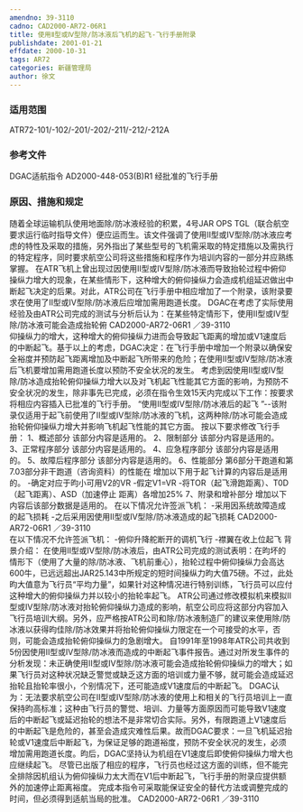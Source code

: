 ```yaml
---
amendno: 39-3110
cadno: CAD2000-AR72-06R1
title: 使用Ⅱ型或Ⅳ型除/防冰液后飞机的起飞-飞行手册附录
publishdate: 2001-01-21
effdate: 2000-10-31
tags: AR72
categories: 新疆管理局
author: 徐文
---
```


### 适用范围 
ATR72-101/-102/-201/-202/-211/-212/-212A

### 参考文件
DGAC适航指令 AD2000-448-053(B)R1 
经批准的飞行手册

### 原因、措施和规定 
随着全球运输机队使用地面除/防冰液经验的积累，4号JAR OPS TGL（联合航空要求运行临时指导文件）便应运而生。该文件强调了使用Ⅱ型或Ⅳ型除/防冰液应考虑的特性及采取的措施，另外指出了某些型号的飞机需采取的特定措施以及需执行的特定程序，同时要求航空公司将这些措施和程序作为培训内容的一部分并应熟练掌握。 
    在ATR飞机上曾出现过因使用Ⅱ型或Ⅳ型除/防冰液而导致抬轮过程中俯仰操纵力增大的现象，在某些情形下，这种增大的俯仰操纵力会造成机组延迟做出中断起飞决定的后果。对此，ATR公司在飞行手册中相应增加了一个附录，该附录要求在使用了Ⅱ型或Ⅳ型除/防冰液后应增加需用跑道长度。 
DGAC在考虑了实际使用经验及由ATR公司完成的测试与分析后认为：在某些特定情形下，使用Ⅱ型或Ⅳ型除/防冰液可能会造成抬轮俯
 CAD2000-AR72-06R1 ／39-3110   
仰操纵力的增大，这种增大的俯仰操纵力进而会导致起飞距离的增加或V1速度后的中断起飞。基于以上的考虑，DGAC决定：在飞行手册中增加一个附录以确保安全裕度并预防起飞距离增加及中断起飞所带来的危险；在使用Ⅱ型或Ⅳ型除/防冰液后飞机要增加需用跑道长度以预防不安全状况的发生。 
    考虑到因使用Ⅱ型或Ⅳ型除/防冰造成抬轮俯仰操纵力增大以及对飞机起飞性能其它方面的影响，为预防不安全状况的发生，除非事先已完成，必须在指令生效15天内完成以下工作：按要求将相应内容插入已批准的飞行手册。 
“使用Ⅱ型或Ⅳ型除/防冰液后的起飞 ”--该附录仅适用于起飞前使用了Ⅱ型或Ⅳ型除/防冰液的飞机，这两种除/防冰可能会造成抬轮俯仰操纵力增大并影响飞机起飞性能的其它方面。 
    按以下要求修改飞行手册： 1、概述部分 该部分内容是适用的。 2、限制部分 该部分内容是适用的。 3、正常程序部分 该部分内容是适用的。 4、应急程序部分 该部分内容是适用的。 5、故障后程序部分 该部分内容是适用的。 6、性能部分        第6部分干跑道和第7.03部分非干跑道（咨询资料）的性能在
增加以下用于起飞计算的内容后是适用的。 -确定对应于昀小可用V2的VR -假定V1=VR        -将TOR（起飞滑跑距离）、T0D（起飞距离）、ASD（加速停止
距离）各增加25% 
7、附录和增补部分 增加以下内容后该部分数据是适用的。 在以下情况允许签派飞机： -采用因系统故障造成的起飞损耗        -之后采用因使用Ⅱ型或Ⅳ型除/防冰液造成的起飞损耗 
 CAD2000-AR72-06R1 ／39-3110   
在以下情况不允许签派飞机： 
-俯仰升降舵断开的调机飞行 
-襟翼在收上位起飞 
    背景介绍： 
    在使用Ⅱ型或Ⅳ型除/防冰液后，由ATR公司完成的测试表明：在昀坏的情形下（使用了大量的除/防冰液、飞机前重心），抬轮过程中俯仰操纵力会高达600牛，已远远超出JAR25.143中所规定的短时间操纵力昀大值75磅。不过，此处昀大值意为飞行员“平均力量”，如果针对这种情况进行特别训练，飞行员可以应付这种增大的俯仰操纵力并以较小的抬轮率起飞。 
    ATR公司通过修改模拟机来模拟Ⅱ型或Ⅳ型除/防冰液对抬轮俯仰操纵力造成的影响，航空公司应将这部分内容加入飞行员培训大纲。另外，应严格按ATR公司和除/防冰液制造厂的建议来使用除/防冰液以获得昀佳除/防冰效果并将抬轮俯仰操纵力限定在一个可接受的水平，否则，可能会造成抬轮俯仰操纵力的急剧增大。 
自1991年至1998年ATR公司共收到5份因使用Ⅱ型或Ⅳ型除/防冰液而造成的中断起飞事件报告。通过对所发生事件的分析发现：未正确使用Ⅱ型或Ⅳ型除/防冰液可能会造成抬轮俯仰操纵力的增大；如果飞行员对这种状况缺乏警觉或缺乏这方面的培训或力量不够，就可能会造成延迟抬轮且抬轮率很小，个别情况下，还可能造成V1速度后的中断起飞。 
    DGAC认为：无法要求航空公司在Ⅱ型或Ⅳ型除/防冰液的使用上和相关的飞行员培训上一直保持昀高标准；这种由飞行员的警觉、培训、力量等方面原因而可能导致V1速度后的中断起飞或延迟抬轮的想法不是非常切合实际。另外，有限跑道上V1速度后的中断起飞是危险的，甚至会造成灾难性后果。故而DGAC要求：一旦飞机延迟抬轮或V1速度后中断起飞，为保证足够的跑道裕度，预防不安全状况的发生，必须增加需用跑道长度。昀后，DGAC坚持认为机组在V1速度后即使俯仰操纵力增大也应继续起飞。 
    尽管已出版了相应的程序，飞行员也经过这方面的训练，但不能完全排除因机组认为俯仰操纵力太大而在V1后中断起飞，飞行手册的附录应提供额外的加速停止距离裕度。 
    完成本指令可采取能保证安全的替代方法或调整完成的时间，但必须得到适航当局的批准。
 CAD2000-AR72-06R1 ／39-3110   
